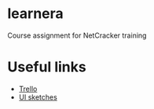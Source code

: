 # learnera
Course assignment for NetCracker training

# Useful links
 * [Trello](https://trello.com/b/ZjgPYlyv/nc)
 * [UI sketches](https://balsamiq.cloud/sehpey7/pphd5lo/r2278)